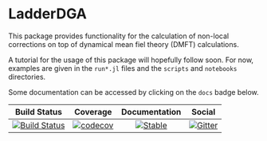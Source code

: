 # LadderDGA

This package provides functionality for the calculation of non-local corrections on top of dynamical mean fiel theory (DMFT) calculations.

A tutorial for the usage of this package will hopefully follow soon. For now, examples are given in the `run*.jl` files and the `scripts` and `notebooks` directories.

Some documentation can be accessed by clicking on the `docs` badge below.


|     Build Status    |      Coverage      |  Documentation |      Social    |
| ------------------- |:------------------:| :-------------:| :-------------:|
| [![Build Status](https://github.com/Atomtomate/jDMFT.jl/workflows/CI/badge.svg)](https://github.com/Atomtomate/jDMFT.jl/actions) |   [![codecov](https://codecov.io/gh/Atomtomate/jDMFT.jl/branch/master/graph/badge.svg?token=msJVfWnlJI)](https://codecov.io/gh/Atomtomate/jDMFT.jl) | [![Stable](https://img.shields.io/badge/docs-stable-blue.svg)](https://atomtomate.github.io/jDMFT.jl/stable/) |[![Gitter](https://badges.gitter.im/JuliansBastelecke/jDMFT.svg)](https://gitter.im/JuliansBastelecke/jDMFT?utm_source=badge&utm_medium=badge&utm_campaign=pr-badge) |
